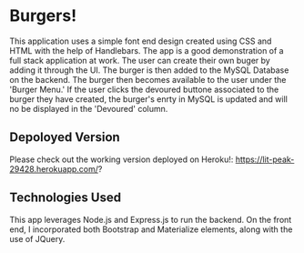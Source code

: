 # Burgers!

This application uses a simple font end design created using CSS and HTML with the help of Handlebars. The app is a good demonstration of a full stack application at work. The user can create their own buger by adding it through the UI. The burger is then added to the MySQL Database on the backend. The burger then becomes available to the user under the 'Burger Menu.' If the user clicks the devoured buttone associated to the burger they have created, the burger's enrty in MySQL is updated and will no be displayed in the 'Devoured' column. 

## Depoloyed Version

Please check out the working version deployed on Heroku!: https://lit-peak-29428.herokuapp.com/? 

## Technologies Used 

This app leverages Node.js and Express.js to run the backend. On the front end, I incorporated both Bootstrap and Materialize elements, along with the use of JQuery. 
